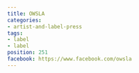```yaml
---
title: OWSLA
categories:
- artist-and-label-press
tags:
- label
- label
position: 251
facebook: https://www.facebook.com/owsla
---
```


